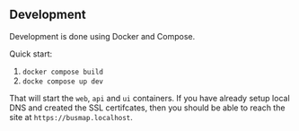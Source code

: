 ## Development

Development is done using Docker and Compose.

Quick start:

1. `docker compose build`
2. `docke compose up dev`

That will start the `web`, `api` and `ui` containers. If you have already setup local DNS and created the SSL certifcates, then you should be able to reach the site at `https://busmap.localhost`.

